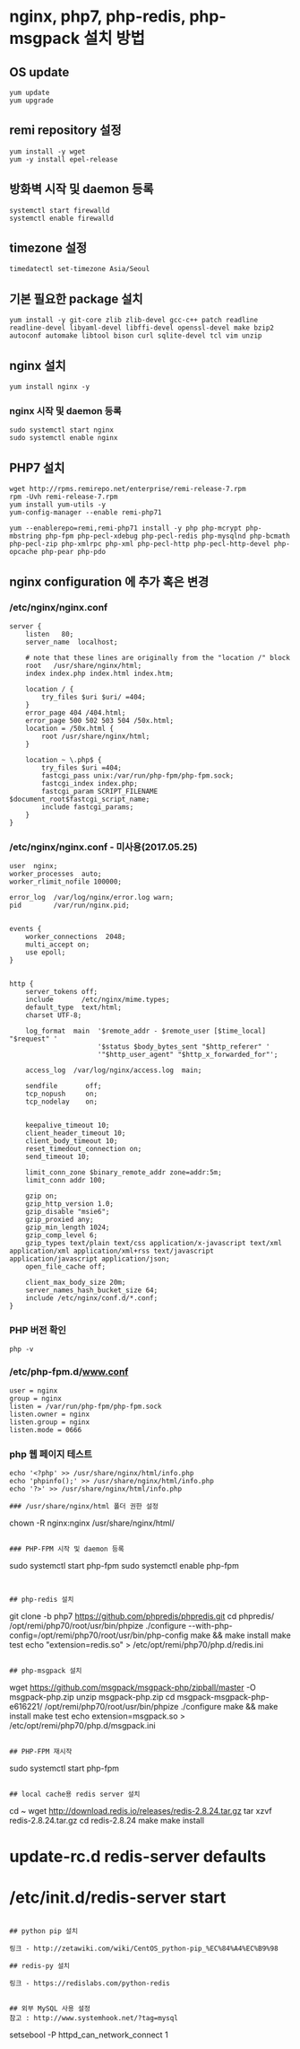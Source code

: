 
# nginx, php7, php-redis, php-msgpack 설치 방법

## OS update
```
yum update
yum upgrade
```

## remi repository 설정
```
yum install -y wget
yum -y install epel-release
```

## 방화벽 시작 및 daemon 등록
```
systemctl start firewalld
systemctl enable firewalld
```

## timezone 설정
```
timedatectl set-timezone Asia/Seoul
```

## 기본 필요한 package 설치
```
yum install -y git-core zlib zlib-devel gcc-c++ patch readline readline-devel libyaml-devel libffi-devel openssl-devel make bzip2 autoconf automake libtool bison curl sqlite-devel tcl vim unzip 
```

## nginx 설치
```
yum install nginx -y
```

### nginx 시작 및 daemon 등록
```
sudo systemctl start nginx
sudo systemctl enable nginx
```


## PHP7 설치

```
wget http://rpms.remirepo.net/enterprise/remi-release-7.rpm
rpm -Uvh remi-release-7.rpm
yum install yum-utils -y
yum-config-manager --enable remi-php71

yum --enablerepo=remi,remi-php71 install -y php php-mcrypt php-mbstring php-fpm php-pecl-xdebug php-pecl-redis php-mysqlnd php-bcmath php-pecl-zip php-xmlrpc php-xml php-pecl-http php-pecl-http-devel php-opcache php-pear php-pdo
```


## nginx configuration 에 추가 혹은 변경
### /etc/nginx/nginx.conf

```
server {
    listen   80;
    server_name  localhost;
 
    # note that these lines are originally from the "location /" block
    root   /usr/share/nginx/html;
    index index.php index.html index.htm;
 
    location / {
        try_files $uri $uri/ =404;
    }
    error_page 404 /404.html;
    error_page 500 502 503 504 /50x.html;
    location = /50x.html {
        root /usr/share/nginx/html;
    }
 
    location ~ \.php$ {
        try_files $uri =404;
        fastcgi_pass unix:/var/run/php-fpm/php-fpm.sock;
        fastcgi_index index.php;
        fastcgi_param SCRIPT_FILENAME $document_root$fastcgi_script_name;
        include fastcgi_params;
    }
}
```

### /etc/nginx/nginx.conf - 미사용(2017.05.25)

```
user  nginx;
worker_processes  auto;
worker_rlimit_nofile 100000;

error_log  /var/log/nginx/error.log warn;
pid        /var/run/nginx.pid;


events {
    worker_connections  2048;
    multi_accept on;
    use epoll;
}


http {
    server_tokens off;
    include       /etc/nginx/mime.types;
    default_type  text/html;
    charset UTF-8;

    log_format  main  '$remote_addr - $remote_user [$time_local] "$request" '
                      '$status $body_bytes_sent "$http_referer" '
                      '"$http_user_agent" "$http_x_forwarded_for"';

    access_log  /var/log/nginx/access.log  main;

    sendfile       off;
    tcp_nopush     on;
    tcp_nodelay    on;


    keepalive_timeout 10;
    client_header_timeout 10;
    client_body_timeout 10;
    reset_timedout_connection on;
    send_timeout 10;

    limit_conn_zone $binary_remote_addr zone=addr:5m;
    limit_conn addr 100;

    gzip on;
    gzip_http_version 1.0;
    gzip_disable "msie6";
    gzip_proxied any;
    gzip_min_length 1024;
    gzip_comp_level 6;
    gzip_types text/plain text/css application/x-javascript text/xml application/xml application/xml+rss text/javascript application/javascript application/json;
    open_file_cache off;

    client_max_body_size 20m;
    server_names_hash_bucket_size 64;
    include /etc/nginx/conf.d/*.conf;
}
```

### PHP 버전 확인
```
php -v
```



### /etc/php-fpm.d/www.conf
```
user = nginx
group = nginx
listen = /var/run/php-fpm/php-fpm.sock
listen.owner = nginx
listen.group = nginx
listen.mode = 0666
```

### php 웹 페이지 테스트
```
echo '<?php' >> /usr/share/nginx/html/info.php
echo 'phpinfo();' >> /usr/share/nginx/html/info.php
echo '?>' >> /usr/share/nginx/html/info.php

### /usr/share/nginx/html 폴더 권한 설정
```
chown -R nginx:nginx /usr/share/nginx/html/
```

### PHP-FPM 시작 및 daemon 등록
```
sudo systemctl start php-fpm
sudo systemctl enable php-fpm
```


## php-redis 설치
```
git clone -b php7 https://github.com/phpredis/phpredis.git
cd phpredis/
/opt/remi/php70/root/usr/bin/phpize
./configure --with-php-config=/opt/remi/php70/root/usr/bin/php-config
make && make install
make test
echo "extension=redis.so" > /etc/opt/remi/php70/php.d/redis.ini
```

## php-msgpack 설치
```
wget https://github.com/msgpack/msgpack-php/zipball/master -O msgpack-php.zip
unzip msgpack-php.zip
cd msgpack-msgpack-php-e616221/
/opt/remi/php70/root/usr/bin/phpize
./configure
make && make install
make test
echo extension=msgpack.so > /etc/opt/remi/php70/php.d/msgpack.ini 
```

## PHP-FPM 재시작
```
sudo systemctl start php-fpm
```

## local cache용 redis server 설치
```
cd ~
wget http://download.redis.io/releases/redis-2.8.24.tar.gz
tar xzvf redis-2.8.24.tar.gz
cd redis-2.8.24
make
make install
# update-rc.d redis-server defaults
# /etc/init.d/redis-server start
```

## python pip 설치

링크 - http://zetawiki.com/wiki/CentOS_python-pip_%EC%84%A4%EC%B9%98

## redis-py 설치

링크 - https://redislabs.com/python-redis


## 외부 MySQL 사용 설정
참고 : http://www.systemhook.net/?tag=mysql
```
setsebool -P httpd_can_network_connect 1
```


